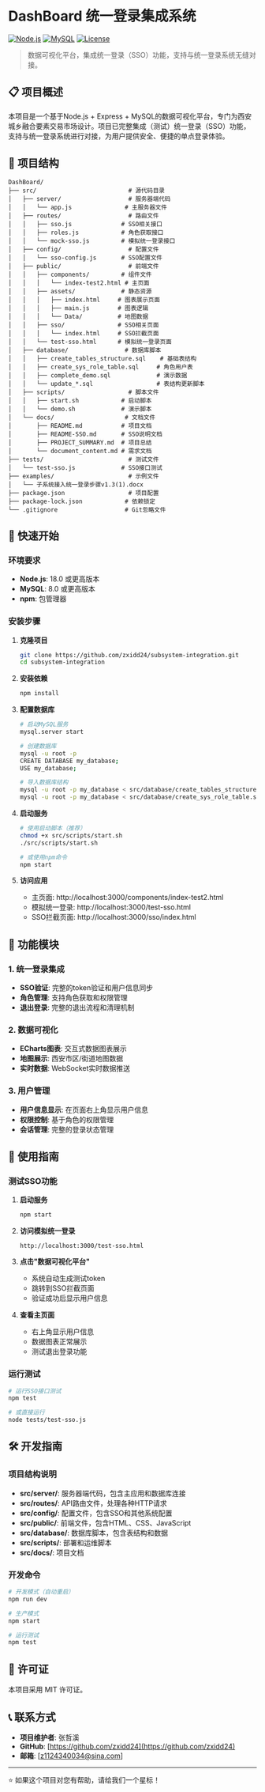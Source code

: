# DashBoard 统一登录集成系统

[![Node.js](https://img.shields.io/badge/Node.js-18+-green.svg)](https://nodejs.org/)
[![MySQL](https://img.shields.io/badge/MySQL-8.0+-blue.svg)](https://www.mysql.com/)
[![License](https://img.shields.io/badge/License-MIT-yellow.svg)](LICENSE)

> 数据可视化平台，集成统一登录（SSO）功能，支持与统一登录系统无缝对接。

## 📋 项目概述

本项目是一个基于Node.js + Express + MySQL的数据可视化平台，专门为西安城乡融合要素交易市场设计。项目已完整集成（测试）统一登录（SSO）功能，支持与统一登录系统进行对接，为用户提供安全、便捷的单点登录体验。

## 📁 项目结构

```
DashBoard/
├── src/                          # 源代码目录
│   ├── server/                   # 服务器端代码
│   │   └── app.js               # 主服务器文件
│   ├── routes/                   # 路由文件
│   │   ├── sso.js              # SSO相关接口
│   │   ├── roles.js            # 角色获取接口
│   │   └── mock-sso.js         # 模拟统一登录接口
│   ├── config/                   # 配置文件
│   │   └── sso-config.js       # SSO配置文件
│   ├── public/                   # 前端文件
│   │   ├── components/         # 组件文件
│   │   │   └── index-test2.html # 主页面
│   │   ├── assets/             # 静态资源
│   │   │   ├── index.html     # 图表展示页面
│   │   │   ├── main.js        # 图表逻辑
│   │   │   └── Data/          # 地图数据
│   │   ├── sso/               # SSO相关页面
│   │   │   └── index.html     # SSO拦截页面
│   │   └── test-sso.html      # 模拟统一登录页面
│   ├── database/                # 数据库脚本
│   │   ├── create_tables_structure.sql    # 基础表结构
│   │   ├── create_sys_role_table.sql     # 角色用户表
│   │   ├── complete_demo.sql             # 演示数据
│   │   └── update_*.sql                  # 表结构更新脚本
│   ├── scripts/                  # 脚本文件
│   │   ├── start.sh            # 启动脚本
│   │   └── demo.sh             # 演示脚本
│   └── docs/                    # 文档文件
│       ├── README.md           # 项目文档
│       ├── README-SSO.md       # SSO说明文档
│       ├── PROJECT_SUMMARY.md  # 项目总结
│       └── document_content.md # 需求文档
├── tests/                        # 测试文件
│   └── test-sso.js             # SSO接口测试
├── examples/                     # 示例文件
│   └── 子系统接入统一登录步骤v1.3(1).docx
├── package.json                  # 项目配置
├── package-lock.json            # 依赖锁定
└── .gitignore                   # Git忽略文件
```

## 🚀 快速开始

### 环境要求

- **Node.js**: 18.0 或更高版本
- **MySQL**: 8.0 或更高版本
- **npm**: 包管理器

### 安装步骤

1. **克隆项目**
   ```bash
   git clone https://github.com/zxidd24/subsystem-integration.git
   cd subsystem-integration
   ```

2. **安装依赖**
   ```bash
   npm install
   ```

3. **配置数据库**
   ```bash
   # 启动MySQL服务
   mysql.server start
   
   # 创建数据库
   mysql -u root -p
   CREATE DATABASE my_database;
   USE my_database;
   
   # 导入数据库结构
   mysql -u root -p my_database < src/database/create_tables_structure.sql
   mysql -u root -p my_database < src/database/create_sys_role_table.sql
   ```

4. **启动服务**
   ```bash
   # 使用启动脚本（推荐）
   chmod +x src/scripts/start.sh
   ./src/scripts/start.sh
   
   # 或使用npm命令
   npm start
   ```

5. **访问应用**
   - 主页面: http://localhost:3000/components/index-test2.html
   - 模拟统一登录: http://localhost:3000/test-sso.html
   - SSO拦截页面: http://localhost:3000/sso/index.html

## 🔧 功能模块

### 1. 统一登录集成
- **SSO验证**: 完整的token验证和用户信息同步
- **角色管理**: 支持角色获取和权限管理
- **退出登录**: 完整的退出流程和清理机制

### 2. 数据可视化
- **ECharts图表**: 交互式数据图表展示
- **地图展示**: 西安市区/街道地图数据
- **实时数据**: WebSocket实时数据推送

### 3. 用户管理
- **用户信息显示**: 在页面右上角显示用户信息
- **权限控制**: 基于角色的权限管理
- **会话管理**: 完整的登录状态管理

## 📖 使用指南

### 测试SSO功能

1. **启动服务**
   ```bash
   npm start
   ```

2. **访问模拟统一登录**
   ```
   http://localhost:3000/test-sso.html
   ```

3. **点击"数据可视化平台"**
   - 系统自动生成测试token
   - 跳转到SSO拦截页面
   - 验证成功后显示用户信息

4. **查看主页面**
   - 右上角显示用户信息
   - 数据图表正常展示
   - 测试退出登录功能

### 运行测试

```bash
# 运行SSO接口测试
npm test

# 或直接运行
node tests/test-sso.js
```

## 🛠️ 开发指南

### 项目结构说明

- **src/server/**: 服务器端代码，包含主应用和数据库连接
- **src/routes/**: API路由文件，处理各种HTTP请求
- **src/config/**: 配置文件，包含SSO和其他系统配置
- **src/public/**: 前端文件，包含HTML、CSS、JavaScript
- **src/database/**: 数据库脚本，包含表结构和数据
- **src/scripts/**: 部署和运维脚本
- **src/docs/**: 项目文档

### 开发命令

```bash
# 开发模式（自动重启）
npm run dev

# 生产模式
npm start

# 运行测试
npm test
```

## 📄 许可证

本项目采用 MIT 许可证。

## 📞 联系方式

- **项目维护者**: 张哲溪
- **GitHub**: [https://github.com/zxidd24](https://github.com/zxidd24)
- **邮箱**: [z1124340034@sina.com]

---

⭐ 如果这个项目对您有帮助，请给我们一个星标！ 